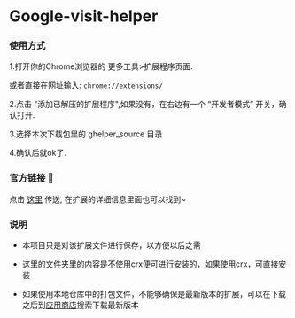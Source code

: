 # Google-visit-helper


### 使用方式
1.打开你的Chrome浏览器的 更多工具>扩展程序页面.

或者直接在网址输入: `chrome://extensions/`

2.点击 "添加已解压的扩展程序",如果没有，在右边有一个 “开发者模式” 开关，确认打开.

3.选择本次下载包里的 ghelper_source 目录

4.确认后就ok了.

### 官方链接 :baby_chick:
点击 [这里](http://googlehelper.net/) 传送, 在扩展的详细信息里面也可以找到~


### 说明
- 本项目只是对该扩展文件进行保存，以方便以后之需

- 这里的文件夹里的内容是不使用crx便可进行安装的，如果使用crx，可直接安装

- 如果使用本地仓库中的打包文件，不能够确保是最新版本的扩展，可以在下载之后到[应用商店](https://chrome.google.com/webstore/category/extensions)搜索下载最新版本
